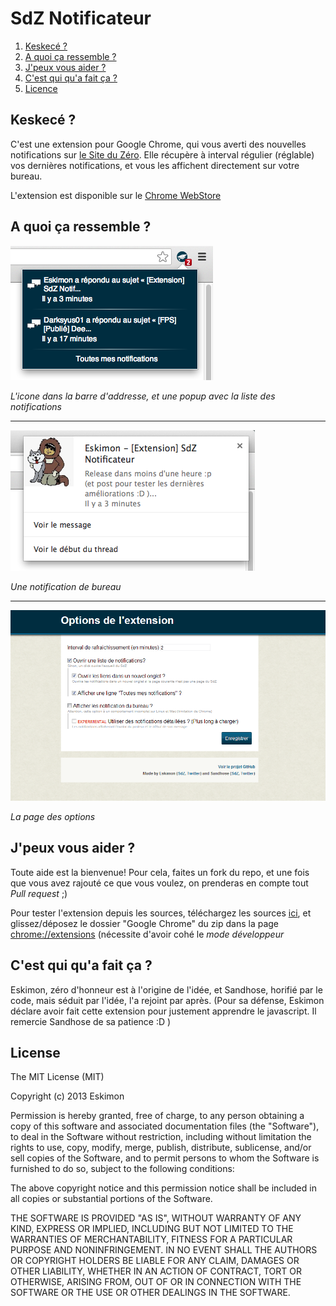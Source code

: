 ﻿SdZ Notificateur
================

 1. [Keskecé ?](#keskec%C3%A9-)
 2. [A quoi ça ressemble ?](#a-quoi-%C3%A7a-ressemble-)
 3. [J'peux vous aider ?](#jpeux-vous-aider-)
 4. [C'est qui qu'a fait ça ?](#cest-qui-qua-fait-%C3%A7a-)
 5. [Licence]()

## Keskecé ?

C'est une extension pour Google Chrome, qui vous averti des nouvelles notifications sur [le Site du Zéro](http://siteduzero.com).
Elle récupère à interval régulier (réglable) vos dernières notifications, et vous les affichent directement sur votre bureau.

L'extension est disponible sur le [Chrome WebStore](https://chrome.google.com/webstore/detail/sdz-notificateur/hghlodnimpknlipghodjcfadfipbcmoh)

## A quoi ça ressemble ?

![Popup](https://github.com/Eskimon/SdZ_Notificateur/blob/master/images/popup.png?raw=true)

*L'icone dans la barre d'addresse, et une popup avec la liste des notifications*

---

![Notification de Bureau](https://github.com/Eskimon/SdZ_Notificateur/blob/master/images/notification.png?raw=true)

*Une notification de bureau*

---

![Page des options](https://github.com/Eskimon/SdZ_Notificateur/blob/master/images/options.png?raw=true)

*La page des options*

## J'peux vous aider ?

Toute aide est la bienvenue! Pour cela, faites un fork du repo, et une fois que vous avez rajouté ce que vous voulez, on prenderas en compte tout *Pull request* ;)

Pour tester l'extension depuis les sources, téléchargez les sources [ici](https://github.com/Eskimon/SdZ_Notificateur/archive/master.zip), et glissez/déposez le dossier "Google Chrome" du zip dans la page [chrome://extensions](chrome://extension) (nécessite d'avoir cohé le *mode développeur*

## C'est qui qu'a fait ça ?

Eskimon, zéro d'honneur est à l'origine de l'idée, et Sandhose, horifié par le code, mais séduit par l'idée, l'a rejoint par après.
(Pour sa défense, Eskimon déclare avoir fait cette extension pour justement apprendre le javascript. Il remercie Sandhose de sa patience :D )

## License

The MIT License (MIT)

Copyright (c) 2013 Eskimon

Permission is hereby granted, free of charge, to any person obtaining a copy of
this software and associated documentation files (the "Software"), to deal in
the Software without restriction, including without limitation the rights to
use, copy, modify, merge, publish, distribute, sublicense, and/or sell copies of
the Software, and to permit persons to whom the Software is furnished to do so,
subject to the following conditions:

The above copyright notice and this permission notice shall be included in all
copies or substantial portions of the Software.

THE SOFTWARE IS PROVIDED "AS IS", WITHOUT WARRANTY OF ANY KIND, EXPRESS OR
IMPLIED, INCLUDING BUT NOT LIMITED TO THE WARRANTIES OF MERCHANTABILITY, FITNESS
FOR A PARTICULAR PURPOSE AND NONINFRINGEMENT. IN NO EVENT SHALL THE AUTHORS OR
COPYRIGHT HOLDERS BE LIABLE FOR ANY CLAIM, DAMAGES OR OTHER LIABILITY, WHETHER
IN AN ACTION OF CONTRACT, TORT OR OTHERWISE, ARISING FROM, OUT OF OR IN
CONNECTION WITH THE SOFTWARE OR THE USE OR OTHER DEALINGS IN THE SOFTWARE.
